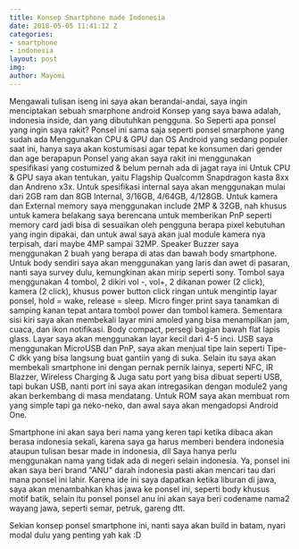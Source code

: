 ```yaml
---
title: Konsep Smartphone made Indonesia
date: 2018-05-05 11:41:12 Z
categories:
- smartphone
- indonesia
layout: post
img: 
author: Mayomi
---
```

Mengawali tulisan iseng ini saya akan berandai-andai, saya ingin menciptakan sebuah smarphone android 
Konsep yang saya bawa adalah, indonesia inside, dan yang dibutuhkan pengguna. So
Seperti apa ponsel yang ingin saya rakit? Ponsel ini sama saja seperti ponsel smarphone yang sudah ada
Menggunakan CPU & GPU dan OS Android yang sedang populer saat ini, hanya saya akan kostumisasi agar tepat ke konsumen dari gender dan age berapapun
Ponsel yang akan saya rakit ini menggunakan spesifikasi yang costumized & belum pernah ada di jagat raya ini
Untuk CPU & GPU saya akan tentukan, yaitu Flagship Qualcomm Snapdragon kasta 8xx dan Andreno x3x.
Untuk spesifikasi internal saya akan menggunakan mulai dari 2GB ram dan 8GB Internal, 3/16GB, 4/64GB, 4/128GB.
Untuk kamera dan External memory saya menggunakan include 2MP & 32GB, nah khusus untuk kamera belakang saya berencana untuk memberikan PnP seperti memory card
jadi bisa di sesuaikan oleh pengguna berapa pixel kebutuhan yang ingin dipakai, dan untuk awal saya akan jual module kamera nya terpisah, dari maybe 4MP sampai 32MP.
Speaker Buzzer saya menggunakan 2 buah yang berapa di atas dan bawah body smartphone.
Untuk body sendiri saya akan menggunakan yang laris dan awet di pasaran, nanti saya survey dulu, kemungkinan akan mirip seperti sony.
Tombol saya menggunakan 4 tombol, 2 dikiri vol -, vol+, 2 dikanan power (2 click), kamera (2 click), khusus power button click ringan untuk mengintip layar ponsel, hold = wake, release = sleep.
Micro finger print saya tanamkan di samping kanan tepat antara tombol power dan tombol kamera. 
Sementara sisi kiri saya akan membekali layar mini amoled yang bisa menampilkan jam, cuaca, dan ikon notifikasi.
Body compact, persegi bagian bawah flat lapis glass.
Layar saya akan menggunakan layar kecil dari 4-5 inci.
USB saya menggunakan MicroUSB dan PnP, saya akan menjual tipe lain seperti Tipe-C dkk yang bisa langsung buat gantiin yang di suka.
Selain itu saya akan membekali smartphone ini dengan pernak pernik lainya, seperti NFC, IR Blazzer, Wireless Charging & Juga satu port yang bisa dibuat seperti USB, tapi bukan USB, nanti port ini saya akan intregasikan dengan module2 yang akan berkembang di masa mendatang.
Untuk ROM saya akan membuat rom yang simple tapi ga neko-neko, dan awal saya akan mengadopsi Android One.

Smartphone ini akan saya beri nama yang keren tapi ketika dibaca akan berasa indonesia sekali, karena saya ga harus memberi bendera indonesia ataupun tulisan besar made in indonesia, dll
Saya hanya perlu menggunakan nama yang tidak ada di negeri selain indonesia. Ya, ponsel ini akan saya beri brand "ANU" darah indonesia pasti akan mencari tau dari mana ponsel ini lahir.
Karena ide ini saya dapatkan ketika liburan di jawa, saya akan menambahkan khas jawa ke ponsel ini, seperti body khusus motif batik, selain itu ponsel ponsel anu ini akan saya beri codename nama2 wayang jawa, seperti semar, petruk, gareng dtt.

Sekian konsep ponsel smartphone ini, nanti saya akan build in batam, nyari modal dulu yang penting yah kak :D



